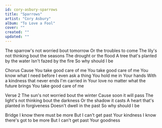 ```yaml
---
id: cory-asbury-sparrows
title: "Sparrows"
artist: "Cory Asbury"
album: "To Love a Fool"
cover: ""
created: ""
updated: ""
---
```


The sparrow's not worried bout tomorrow
Or the troubles to come
The lily's not thinking bout the seasons
The drought or the flood
A tree that's planted by the water
Isn't fazed by the fire
So why should I be
 
Chorus
Cause You take good care of me
You take good care of me
You know what I need before I even ask a thing
You hold me in Your hands
With a kindness that never ends
I'm carried in Your love no matter what the future brings
You take good care of me
 
Verse 2
The sun's not worried bout the winter
Cause soon it will pass
The light's not thinking bout the darkness
Or the shadow it casts
A heart that's planted in forgiveness
Doesn't dwell in the past
So why should I be
 
Bridge
I know there must be more
But I can't get past Your kindness
I know there's got to be more
But I can't get past Your goodness